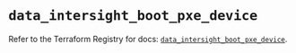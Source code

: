 # `data_intersight_boot_pxe_device`

Refer to the Terraform Registry for docs: [`data_intersight_boot_pxe_device`](https://registry.terraform.io/providers/ciscodevnet/intersight/1.0.71/docs/data-sources/boot_pxe_device).
